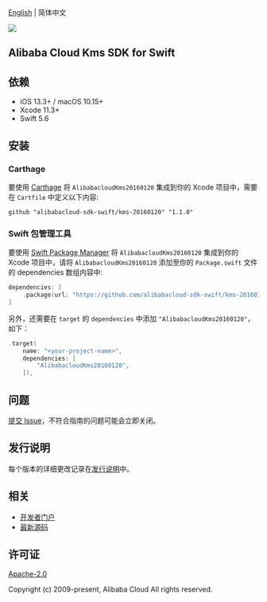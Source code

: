 [English](README.md) | 简体中文

![](https://aliyunsdk-pages.alicdn.com/icons/AlibabaCloud.svg)

## Alibaba Cloud Kms SDK for Swift

## 依赖

- iOS 13.3+ / macOS 10.15+
- Xcode 11.3+
- Swift 5.6

## 安装

### Carthage

要使用 [Carthage](https://github.com/Carthage/Carthage) 将 `AlibabacloudKms20160120` 集成到你的 Xcode 项目中，需要在 `Cartfile` 中定义以下内容:

```ogdl
github "alibabacloud-sdk-swift/kms-20160120" "1.1.0"
```

### Swift 包管理工具

要使用 [Swift Package Manager](https://swift.org/package-manager/) 将 `AlibabacloudKms20160120` 集成到你的 Xcode 项目中，请将 `AlibabacloudKms20160120` 添加至你的 `Package.swift` 文件的 dependencies 数组内容中:

```swift
dependencies: [
    .package(url: "https://github.com/alibabacloud-sdk-swift/kms-20160120.git", from: "1.1.0")
]
```

另外，还需要在 `target` 的 `dependencies` 中添加 `"AlibabacloudKms20160120"`，如下：

```swift
.target(
    name: "<your-project-name>",
    dependencies: [
        "AlibabacloudKms20160120",
    ]),
```

## 问题

[提交 Issue](https://github.com/alibabacloud-sdk-swift/kms-20160120/issues/new)，不符合指南的问题可能会立即关闭。

## 发行说明

每个版本的详细更改记录在[发行说明](./ChangeLog.txt)中。

## 相关

* [开发者门户](https://next.api.aliyun.com/home)
* [最新源码](https://github.com/alibabacloud-sdk-swift/kms-20160120)

## 许可证

[Apache-2.0](http://www.apache.org/licenses/LICENSE-2.0)

Copyright (c) 2009-present, Alibaba Cloud All rights reserved.
